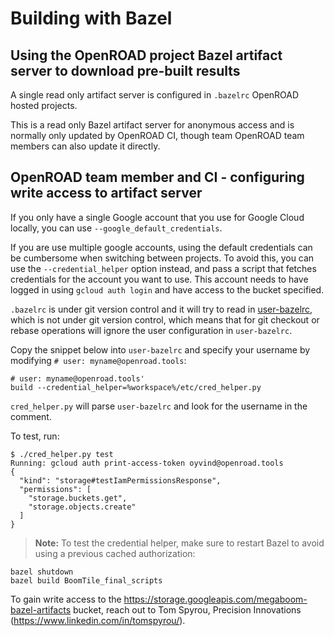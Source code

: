 # Building with Bazel


## Using the OpenROAD project Bazel artifact server to download pre-built results

A single read only artifact server is configured in `.bazelrc` OpenROAD hosted projects.

This is a read only Bazel artifact server for anonymous access and is normally only updated by OpenROAD CI, though team OpenROAD team members can also update it directly.

## OpenROAD team member and CI - configuring write access to artifact server

If you only have a single Google account that you use for Google Cloud locally, you can use
`--google_default_credentials`.

If you are use multiple google accounts, using the default credentials can be cumbersome when
switching between projects. To avoid this, you can use the `--credential_helper` option
instead, and pass a script that fetches credentials for the account you want to use. This
account needs to have logged in using `gcloud auth login` and have access to the bucket
specified.

`.bazelrc` is under git version control and it will try to read in [user-bazelrc](https://bazel.build/configure/best-practices#bazelrc-file), which is
not under git version control, which means that for git checkout or rebase operations will
ignore the user configuration in `user-bazelrc`.

Copy the snippet below into `user-bazelrc` and specify your username by modifying `# user: myname@openroad.tools`:

    # user: myname@openroad.tools'
    build --credential_helper=%workspace%/etc/cred_helper.py

`cred_helper.py` will parse `user-bazelrc` and look for the username in the comment.

To test, run:

    $ ./cred_helper.py test
    Running: gcloud auth print-access-token oyvind@openroad.tools
    {
      "kind": "storage#testIamPermissionsResponse",
      "permissions": [
        "storage.buckets.get",
        "storage.objects.create"
      ]
    }

> **Note:** To test the credential helper, make sure to restart Bazel to avoid using a previous
cached authorization:

    bazel shutdown
    bazel build BoomTile_final_scripts

To gain write access to the https://storage.googleapis.com/megaboom-bazel-artifacts bucket,
reach out to Tom Spyrou, Precision Innovations (https://www.linkedin.com/in/tomspyrou/).
